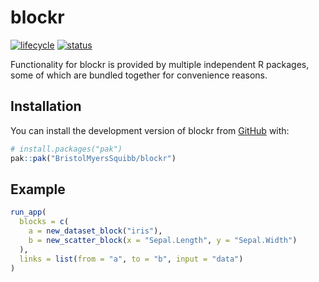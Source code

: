 # blockr

<!-- badges: start -->

[![lifecycle](https://img.shields.io/badge/lifecycle-experimental-orange.svg)](https://lifecycle.r-lib.org/articles/stages.html#experimental)
[![status](https://github.com/BristolMyersSquibb/blockr/actions/workflows/ci.yaml/badge.svg)](https://github.com/BristolMyersSquibb/blockr/actions/workflows/ci.yaml)
<!-- badges: end -->

Functionality for blockr is provided by multiple independent R packages,
some of which are bundled together for convenience reasons.

## Installation

You can install the development version of blockr from
[GitHub](https://github.com/) with:

``` r
# install.packages("pak")
pak::pak("BristolMyersSquibb/blockr")
```

## Example

``` r
run_app(
  blocks = c(
    a = new_dataset_block("iris"),
    b = new_scatter_block(x = "Sepal.Length", y = "Sepal.Width")
  ),
  links = list(from = "a", to = "b", input = "data")
)
```
